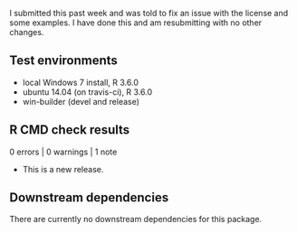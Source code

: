 I submitted this past week and was told to fix an issue with the license and
some examples. I have done this and am resubmitting with no other changes.

## Test environments
* local Windows 7 install, R 3.6.0
* ubuntu 14.04 (on travis-ci), R 3.6.0
* win-builder (devel and release)

## R CMD check results

0 errors | 0 warnings | 1 note

* This is a new release.


## Downstream dependencies

There are currently no downstream dependencies for this package.
